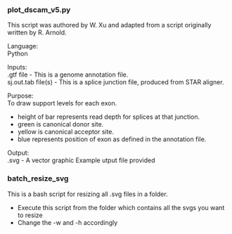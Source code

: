 ### plot_dscam_v5.py  

This script was authored by W. Xu and adapted from a script originally written by R. Arnold.  

Language:  
Python  

Inputs:  
.gtf file - This is a genome annotation file.  
sj.out.tab file(s) - This is a splice junction file, produced from STAR aligner.  

Purpose:  
To draw support levels for each exon.  
  - height of bar represents read depth for splices at that junction.  
  - green is canonical donor site.  
  - yellow is canonical acceptor site.  
  - blue represents position of exon as defined in the annotation file.  

Output:  
.svg - A vector graphic
Example utput file provided


### batch_resize_svg

This is a bash script for resizing all .svg files in a folder.
  - Execute this script from the folder which contains all the svgs you want to resize
  - Change the -w and -h accordingly  
